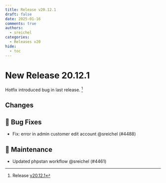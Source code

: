 ```yaml
---
title: Release v20.12.1
draft: false
date: 2025-01-16
comments: true
authors:
  - sreichel
categories:
  - Releases v20
hide:
  - toc
---
```


# New Release 20.12.1

Hotfix introduced bug in last release. [^1]

<!-- more -->

## Changes

## 🐛 Bug Fixes

- Fix: error in admin customer edit account @sreichel (#4488)

## 🔨 Maintenance

- Updated phpstan workflow @sreichel (#4461)

[^1]: Release [v20.12.1](https://github.com/OpenMage/magento-lts/releases/tag/v20.12.1)
